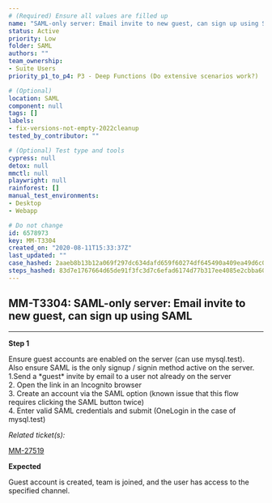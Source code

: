 ```yaml
---
# (Required) Ensure all values are filled up
name: "SAML-only server: Email invite to new guest, can sign up using SAML"
status: Active
priority: Low
folder: SAML
authors: ""
team_ownership:
- Suite Users
priority_p1_to_p4: P3 - Deep Functions (Do extensive scenarios work?)

# (Optional)
location: SAML
component: null
tags: []
labels:
- fix-versions-not-empty-2022cleanup
tested_by_contributor: ""

# (Optional) Test type and tools
cypress: null
detox: null
mmctl: null
playwright: null
rainforest: []
manual_test_environments:
- Desktop
- Webapp

# Do not change
id: 6578973
key: MM-T3304
created_on: "2020-08-11T15:33:37Z"
last_updated: ""
case_hashed: 2aaeb8b13b12a069f297dc634dafd659f60274df645490a409ea49d6c0dbb95210bfeb36de57066b00bf056b3dfb66db
steps_hashed: 83d7e1767664d65de91f3fc3d7c6efad6174d77b317ee4085e2cbba60a3f0e6ea7b78f387c8f0d546a0bdbb12cb3540b
---
```


<!-- (Auto-generated) Based on frontmatter's "key" and "name" -->

## MM-T3304: SAML-only server: Email invite to new guest, can sign up using SAML

---

**Step 1**

Ensure guest accounts are enabled on the server (can use mysql.test).\
Also ensure SAML is the only signup / signin method active on the server.\
1.Send a \*guest\* invite by email to a user not already on the server\
2\. Open the link in an Incognito browser\
3\. Create an account via the SAML option (known issue that this flow requires clicking the SAML button twice)\
4\. Enter valid SAML credentials and submit (OneLogin in the case of mysql.test)

_Related ticket(s):_

[MM-27519](https://mattermost.atlassian.net/browse/MM-27519)

**Expected**

Guest account is created, team is joined, and the user has access to the specified channel.
